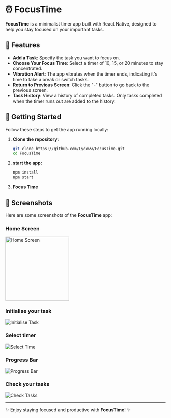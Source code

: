# ⏰ FocusTime

**FocusTime** is a minimalist timer app built with React Native, designed to help you stay focused on your important tasks.

## 📝 Features

- **Add a Task**: Specify the task you want to focus on.
- **Choose Your Focus Time**: Select a timer of 10, 15, or 20 minutes to stay concentrated.
- **Vibration Alert**: The app vibrates when the timer ends, indicating it's time to take a break or switch tasks.
- **Return to Previous Screen**: Click the "-" button to go back to the previous screen.
- **Task History**: View a history of completed tasks. Only tasks completed when the timer runs out are added to the history.

## 🚀 Getting Started

Follow these steps to get the app running locally:

1. **Clone the repository:**

   ```bash
   git clone https://github.com/Lydoww/FocusTime.git
   cd FocusTime

2. **start the app:**
   
   ```bash
   npm install
   npm start

3. **Focus Time**

## 📱 Screenshots

Here are some screenshots of the **FocusTime** app:

### Home Screen
<img src="assets/start.jpg" alt="Home Screen" width="200"/>

### Initialise your task
![Initialise Task](assets/initialise.jpg)

### Select timer
![Select Time](assets/selectTimer.jpg)

### Progress Bar
![Progress Bar](assets/progressBar.jpg)

### Check your tasks
![Check Tasks](assets/tasksDone.jpg)

---

✨ Enjoy staying focused and productive with **FocusTime**! ✨
